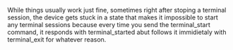 

While things usually work just fine, sometimes right after stoping a terminal session, the device gets stuck in a state that makes it impossible to start any terminal sessions because every time you send the terminal_start command, it responds with terminal_started abut follows it immidietaly with terminal_exit for whatever reason.
